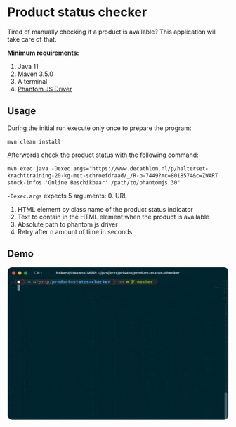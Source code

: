 # Product status checker
Tired of manually checking if a product is available? This application will take care of that.

**Minimum requirements:**
1. Java 11
2. Maven 3.5.0
3. A terminal
4. [Phantom JS Driver](https://phantomjs.org/download.html)

## Usage
During the initial run execute only once to prepare the program:
```text
mvn clean install
```

Afterwords check the product status with the following command:
```text
mvn exec:java -Dexec.args="https://www.decathlon.nl/p/halterset-krachttraining-20-kg-met-schroefdraad/_/R-p-7449?mc=8018574&c=ZWART stock-infos 'Online Beschikbaar' /path/to/phantomjs 30"
```
`-Dexec.args` expects 5 arguments:
0. URL
1. HTML element by class name of the product status indicator
2. Text to contain in the HTML element when the product is available
3. Absolute path to phantom js driver
4. Retry after n amount of time in seconds

## Demo
![alt text](https://github.com/Hakky54/product-status-checker/blob/master/images/demo.gif)